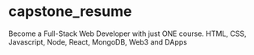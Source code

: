 # capstone_resume
Become a Full-Stack Web Developer with just ONE course. HTML, CSS, Javascript, Node, React, MongoDB, Web3 and DApps
